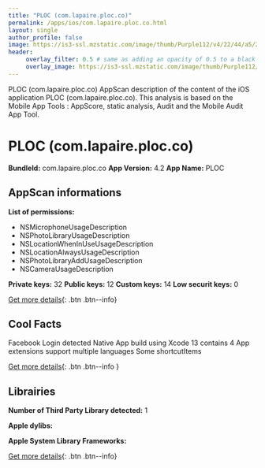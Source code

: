 ```yaml
---
title: "PLOC (com.lapaire.ploc.co)"
permalink: /apps/ios/com.lapaire.ploc.co.html
layout: single
author_profile: false
image: https://is3-ssl.mzstatic.com/image/thumb/Purple112/v4/22/44/a5/2244a5e1-3573-7414-74c9-80060dc1fbf4/AppIcon-1-0-0-1x_U007emarketing-0-0-0-7-0-0-sRGB-0-0-0-GLES2_U002c0-512MB-85-220-0-0.png/512x512bb.jpg
header: 
     overlay_filter: 0.5 # same as adding an opacity of 0.5 to a black background
     overlay_image: https://is3-ssl.mzstatic.com/image/thumb/Purple112/v4/22/44/a5/2244a5e1-3573-7414-74c9-80060dc1fbf4/AppIcon-1-0-0-1x_U007emarketing-0-0-0-7-0-0-sRGB-0-0-0-GLES2_U002c0-512MB-85-220-0-0.png/512x512bb.jpg
---
```

PLOC (com.lapaire.ploc.co) AppScan description of the content of the iOS application PLOC (com.lapaire.ploc.co). This analysis is based on the Mobile App Tools : AppScore, static analysis, Audit and the Mobile Audit App Tool.

# PLOC (com.lapaire.ploc.co)

**BundleId:** com.lapaire.ploc.co
**App Version:** 4.2
**App Name:** PLOC


## AppScan informations 

**List of permissions:** 
- NSMicrophoneUsageDescription
- NSPhotoLibraryUsageDescription
- NSLocationWhenInUseUsageDescription
- NSLocationAlwaysUsageDescription
- NSPhotoLibraryAddUsageDescription
- NSCameraUsageDescription
  
  
**Private keys:** 32
**Public keys:** 12
**Custom keys:** 14
**Low securit keys:** 0
  
[Get more details](/pricing.html){: .btn .btn--info}

## Cool Facts

Facebook Login detected
Native App
build using Xcode 13
contains 4 App extensions
support multiple languages
Some shortcutItems 
  
[Get more details](/pricing.html){: .btn .btn--info }

## Librairies 
**Number of Third Party Library detected:** 1


**Apple dylibs:**


**Apple System Library Frameworks:**


  
[Get more details](/pricing.html){: .btn .btn--info}

